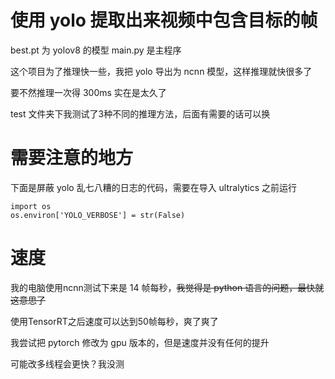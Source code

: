 # 使用 yolo 提取出来视频中包含目标的帧

best.pt 为 yolov8 的模型
main.py 是主程序

这个项目为了推理快一些，我把 yolo 导出为 ncnn 模型，这样推理就快很多了

要不然推理一次得 300ms 实在是太久了

test 文件夹下我测试了3种不同的推理方法，后面有需要的话可以换

# 需要注意的地方
下面是屏蔽 yolo 乱七八糟的日志的代码，需要在导入 ultralytics 之前运行
```
import os
os.environ['YOLO_VERBOSE'] = str(False)
```


# 速度
我的电脑使用ncnn测试下来是 14 帧每秒，~~我觉得是 python 语言的问题，最快就这意思了~~

使用TensorRT之后速度可以达到50帧每秒，爽了爽了

我尝试把 pytorch 修改为 gpu 版本的，但是速度并没有任何的提升

可能改多线程会更快？我没测



